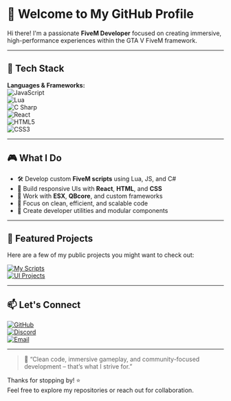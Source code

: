 # 👋 Welcome to My GitHub Profile

Hi there! I'm a passionate **FiveM Developer** focused on creating immersive, high-performance experiences within the GTA V FiveM framework.

---

## 🧰 Tech Stack

**Languages & Frameworks:**  
![JavaScript](https://img.shields.io/badge/-JavaScript-black?style=flat-square&logo=javascript)  
![Lua](https://img.shields.io/badge/-Lua-blue?style=flat-square&logo=lua)  
![C Sharp](https://img.shields.io/badge/-C%23-239120?style=flat-square&logo=c-sharp&logoColor=white)  
![React](https://img.shields.io/badge/-React-61DAFB?style=flat-square&logo=react&logoColor=black)  
![HTML5](https://img.shields.io/badge/-HTML5-E34F26?style=flat-square&logo=html5&logoColor=white)  
![CSS3](https://img.shields.io/badge/-CSS3-1572B6?style=flat-square&logo=css3)

---

## 🎮 What I Do

- 🛠️ Develop custom **FiveM scripts** using Lua, JS, and C#  
- 🎨 Build responsive UIs with **React**, **HTML**, and **CSS**  
- 🔧 Work with **ESX**, **QBcore**, and custom frameworks  
- 🧠 Focus on clean, efficient, and scalable code  
- 🧩 Create developer utilities and modular components  

---

## 📌 Featured Projects

Here are a few of my public projects you might want to check out:

[![My Scripts](https://img.shields.io/badge/-FiveM%20Scripts-blue?style=for-the-badge&logo=github)](https://github.com/YOUR_USERNAME?tab=repositories&q=fivem&type=source)  
[![UI Projects](https://img.shields.io/badge/-React%20UI%20Projects-61DAFB?style=for-the-badge&logo=react)](https://github.com/YOUR_USERNAME?tab=repositories&q=react&type=source)

---

## 📫 Let's Connect

[![GitHub](https://img.shields.io/badge/-GitHub-181717?style=flat-square&logo=github)](https://github.com/YOUR_USERNAME)  
[![Discord](https://img.shields.io/badge/-Discord-5865F2?style=flat-square&logo=discord&logoColor=white)](https://discordapp.com/users/YOUR_DISCORD_ID)  
[![Email](https://img.shields.io/badge/-Email-EA4335?style=flat-square&logo=gmail&logoColor=white)](mailto:your.email@example.com)

---

> 💬 “Clean code, immersive gameplay, and community-focused development – that’s what I strive for.”

Thanks for stopping by! ⭐  
Feel free to explore my repositories or reach out for collaboration.


